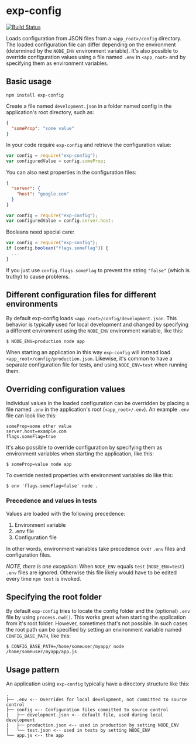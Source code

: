 exp-config
=========

[![Build Status](https://travis-ci.org/ExpressenAB/exp-config.svg?branch=master)](https://travis-ci.org/ExpressenAB/exp-config)

Loads configuration from JSON files from a `<app_root>/config` directory. The loaded configuration file can differ depending on the environment (determined by the `NODE_ENV` environment variable). It's also possible to override configuration values using a file named `.env` in `<app_root>` and by specifying them as environment variables.

## Basic usage

```
npm install exp-config
```

Create a file named `development.json` in a folder named config in the application's root directory, such as:

```json
{
  "someProp": "some value"
}
```

In your code require `exp-config` and retrieve the configuration value:


```javascript
var config = require("exp-config");
var configuredValue = config.someProp;
```

You can also nest properties in the configuration files:

```json
{
  "server": {
    "host": "google.com"
  }
}
```

```javascript
var config = require("exp-config");
var configuredValue = config.server.host;
```

Booleans need special care:

```javascript
var config = require("exp-config");
if (config.boolean("flags.someFlag")) {
  ...
}
```

If you just use `config.flags.someFlag` to prevent the string `"false"` (which is truthy) to cause problems.


## Different configuration files for different environments

By default exp-config loads `<app_root>/config/development.json`. This behavior is typically used for local development and changed by specifying a different environment using the `NODE_ENV` environment variable, like this:

```
$ NODE_ENV=production node app
```

When starting an application in this way `exp-config` will instead load `<app_root>/config/production.json`. Likewise, it's common to have a separate configuration file for tests, and using `NODE_ENV=test` when running them.

## Overriding configuration values

Individual values in the loaded configuration can be overridden by placing a file named `.env` in the application's root (`<app_root>/.env`). An example `.env` file can look like this:

```
someProp=some other value
server.host=example.com
flags.someFlag=true
```

It's also possible to override configuration by specifying them as environment variables when starting the application, like this:

```
$ someProp=value node app
```

To override nested properties with environment variables do like this:

```
$ env 'flags.someFlag=false' node .
```

### Precedence and values in tests

Values are loaded with the following precedence:

1. Environment variable
2. .env file
3. Configuration file

In other words, environment variables take precedence over `.env` files and configuration files.

_NOTE, there is one exception_: When `NODE_ENV` equals `test` (`NODE_ENV=test`) `.env` files are ignored. Otherwise this file likely would have to be edited every time `npm test` is invoked.

## Specifying the root folder

By default `exp-config` tries to locate the config folder and the (optional) `.env` file by using `process.cwd()`. This works great when starting the application from it's root folder. However, sometimes that's not possible. In such cases the root path can be specified by setting an environment variable named `CONFIG_BASE_PATH`, like this:

```
$ CONFIG_BASE_PATH=/home/someuser/myapp/ node /home/someuser/myapp/app.js
```

## Usage pattern

An application using `exp-config` typically have a directory structure like this:

```
.
├── .env <-- Overrides for local development, not committed to source control
├── config <-- Configuration files committed to source control
|   ├── development.json <-- default file, used during local development
|   ├── production.json <-- used in production by setting NODE_ENV
|   └── test.json <-- used in tests by setting NODE_ENV
└── app.js <-- the app
```

